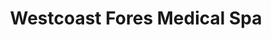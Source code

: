 ---
title: "Westcoast Fores Medical Spa"
url: /vancouver/westcoast-fores-medical-spa/
shop: Massage
---